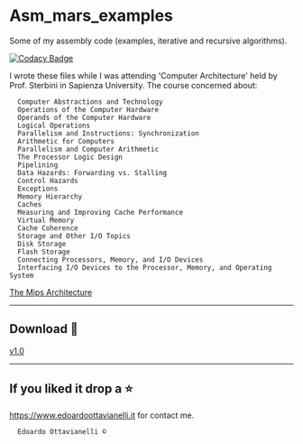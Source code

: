 # Asm_mars_examples
Some of my assembly code (examples, iterative and recursive algorithms).

[![Codacy Badge](https://api.codacy.com/project/badge/Grade/01b7f84f58384bad948b281f22f7b730)](https://www.codacy.com/manual/edoardottt/twitterBot?utm_source=github.com&amp;utm_medium=referral&amp;utm_content=edoardottt/twitterBot&amp;utm_campaign=Badge_Grade)

I wrote these files while I was attending 'Computer Architecture' held by Prof. Sterbini in Sapienza University.
The course concerned about:

      Computer Abstractions and Technology
      Operations of the Computer Hardware
      Operands of the Computer Hardware
      Logical Operations
      Parallelism and Instructions: Synchronization
      Arithmetic for Computers
      Parallelism and Computer Arithmetic
      The Processor Logic Design
      Pipelining
      Data Hazards: Forwarding vs. Stalling
      Control Hazards
      Exceptions
      Memory Hierarchy
      Caches
      Measuring and Improving Cache Performance
      Virtual Memory
      Cache Coherence
      Storage and Other I/O Topics
      Disk Storage
      Flash Storage
      Connecting Processors, Memory, and I/O Devices
      Interfacing I/O Devices to the Processor, Memory, and Operating System

[The Mips Architecture](https://github.com/edoardottt/Asm_mars_examples/blob/master/resources/CPU-con-pipeline-completa.pdf)

-------------------------
Download :satellite:
-------------------------

[v1.0](https://github.com/edoardottt/Asm_mars_examples/releases/tag/v1.0)

--------------------------
If you liked it drop a :star:
--------------------------

https://www.edoardoottavianelli.it for contact me.


      Edoardo Ottavianelli ©
